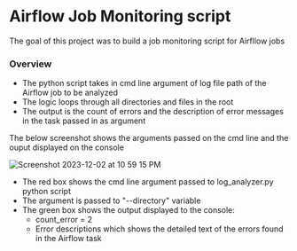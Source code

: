 # Airflow Job Monitoring script

The goal of this project was to build a job monitoring script for Airfllow jobs

### Overview
- The python script takes in cmd line argument of log file path of the Airflow job to be analyzed
- The logic loops through all directories and files in the root
- The output is the count of errors and the description of error messages in the task passed in as argument

The below screenshot shows the arguments passed on the cmd line and the ouput displayed on the console

![Screenshot 2023-12-02 at 10 59 15 PM](https://github.com/meetapandit/airflow_log_monitoring/assets/15186489/d8518b3d-9fdd-4510-b770-610f10ea5c3f)

- The red box shows the cmd line argument passed to log_analyzer.py python script
- The argument is passed to "--directory" variable
- The green box shows the output displayed to the console:
  - count_error = 2
  - Error descriptions which shows the detailed text of the errors found in the Airflow task
